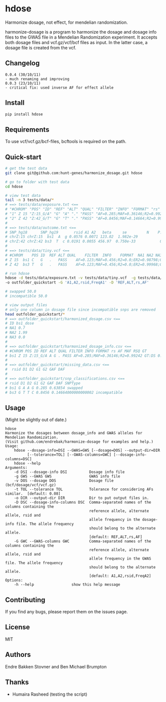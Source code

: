# hdose

Harmonize dosage, not effect, for mendelian randomization.

harmonize-dosage is a program to harmonize the dosage and dosage info files to
the GWAS file in a Mendelian Randomization experiment. It accepts both dosage
files and vcf.gz/vcf/bcf files as input. In the latter case, a dosage file is
created from the vcf.

## Changelog

```
0.0.4 (30/10/11)
- much renaming and improving
0.0.3 (23/10/11)
- critical fix: used inverse AF for effect allele
```

## Install

```bash
pip install hdose
```

## Requirements

To use vcf/vcf.gz/bcf-files, bcftools is required on the path.

## Quick-start

```bash
# get the test data
git clone git@github.com:hunt-genes/harmonize_dosage.git hdose

# go to folder with test data
cd hdose

# view test data
tail -n 3 tests/data/*
# ==> tests/data/exposure.txt <==
# "#CHROM" "POS" "ID" "REF" "ALT" "QUAL" "FILTER" "INFO" "FORMAT" "rs" "AF" "MAF" "RSQ" "GT"
# "1" Z 15 "Z:15_G/A" "G" "A" "." "PASS" "AF=0.285;MAF=0.36146;R2=0.99242" "GT:DS" "bs1" "0.63854" "0.36146" "0.99242" "IMPUTED"
# "2" Z 42 "Z:42_G/T" "G" "T" "." "PASS" "AF=0.8456;MAF=0.14664;R2=0.99933;ER2=0.97741;GENOTYPED" "GT:DS" "bs3" "0.14664" "0.14664" "0.99933" "GENOTYPED"
#
# ==> tests/data/outcome.txt <==
# SNP_hg18      SNP_hg19       rsid A1 A2   beta     se         N    P.value FreqA2
# chrZ:15 chrZ:15  bs1  A  g 0.0576 0.0071 123.02  1.982e-29           0.28500
# chrZ:42 chrZ:42 bs3  T  c 0.0191 0.0055 456.97  0.750e-33           0.84560
#
# ==> tests/data/tiny.vcf <==
# #CHROM	POS	ID	REF	ALT	QUAL	FILTER	INFO	FORMAT	NA1	NA2	NA3
# Z	15	bs1	C	G	.	PASS	AF=0.123;MAF=0.456;R2=0.0;ER2=0.98798;GENOTYPED	GT:DS	1|1:1.300	1|1:0.010	0|1:2.000
# Z	42	bs3	T	G	.	PASS	AF=0.123;MAF=0.456;R2=0.0;ER2=0.99968;GENOTYPED	GT:DS	0|1:2.000	0|1:0.000	1|0:1.000

# run hdose
hdose -d tests/data/exposure.txt -v tests/data/tiny.vcf  -g tests/data/outcome.txt \
-o outfolder_quickstart -G 'A1,A2,rsid,FreqA1' -D 'REF,ALT,rs,AF'

# swapped 50.0
# incompatible 50.0

# view output files
# only one column in dosage file since incompatible snps are removed
head outfolder_quickstart/*
# ==> outfolder_quickstart/harmonized_dosage.csv <==
# ID bs1_dose
# NA1 0.7
# NA2 1.99
# NA3 0.0
#
# ==> outfolder_quickstart/harmonized_dosage_info.csv <==
# #CHROM POS ID REF ALT QUAL FILTER INFO FORMAT rs AF MAF RSQ GT
# bs1 Z 15 Z:15_G/A A G . PASS AF=0.285;MAF=0.36146;R2=0.99242 GT:DS 0.63854 0.36146 0.9924200000000001 IMPUTED
#
# ==> outfolder_quickstart/missing_data.csv <==
#  rsid D1 D2 G1 G2 GAF DAF
#
# ==> outfolder_quickstart/snp_classifications.csv <==
# rsid D1 D2 G1 G2 GAF DAF SNPType
# bs1 G A A G 0.285 0.63854 swapped
# bs3 G T T C 0.8456 0.14664000000000002 incompatible
```

## Usage

(Might be slightly out of date.)

```
hdose
Harmonize the dosages between dosage_info and GWAS alleles for Mendelian Randomization.
(Visit github.com/endrebak/harmonize-dosage for examples and help.)
Usage:
    hdose --dosage-info=DSI --GWAS=GWS [--dosage=DOS] --output-dir=DIR
          [--tolerance=TOL] [--GWAS-columns=GWC] [--dosage-info-columns=DSC]
    hdose --help
Arguments:
    -d DSI --dosage-info DSI          Dosage info file
    -g GWS --GWAS GWS                 GWAS info file
    -v DOS --dosage DOS               Dosage file (bcf/dosage/vcf/vcf.gz)
    -t TOL --tolerance TOL            Tolerance for considering AFs similar.  [default: 0.08]
    -o DIR --output-dir DIR           Dir to put output files in.
    -D DSC --dosage-info-columns DSC  Comma-separated names of the columns containing the
                                      reference allele, alternate  allele, rsid and
                                      allele frequency in the dosage-info file. The allele frequency
                                      should belong to the alternate allele.
                                      [default: REF,ALT,rs,AF]
    -G GWC --GWAS-columns GWC         Comma-separated names of the columns containing the
                                      reference allele, alternate allele, rsid and
                                      allele frequency in the GWAS file. The allele frequency
                                      should belong to the alternate allele.
                                      [default: A1,A2,rsid,FreqA2]
Options:
    -h --help                 show this help message
```

## Contributing

If you find any bugs, please report them on the issues page.

## License

MIT

## Authors

Endre Bakken Stovner and Ben Michael Brumpton

## Thanks

* Humaira Rasheed (testing the script)
